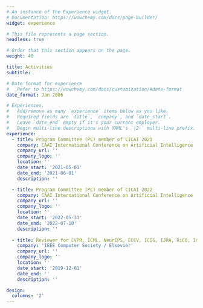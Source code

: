 ```yaml
---
# An instance of the Experience widget.
# Documentation: https://wowchemy.com/docs/page-builder/
widget: experience

# This file represents a page section.
headless: true

# Order that this section appears on the page.
weight: 40

title: Activities
subtitle:

# Date format for experience
#   Refer to https://wowchemy.com/docs/customization/#date-format
date_format: Jan 2006

# Experiences.
#   Add/remove as many `experience` items below as you like.
#   Required fields are `title`, `company`, and `date_start`.
#   Leave `date_end` empty if it's your current employer.
#   Begin multi-line descriptions with YAML's `|2-` multi-line prefix.
experience:
  - title: Program Committee (PC) member of CICAI 2021
    company: CAAI International Conference on Artificial Intelligence
    company_url: ''
    company_logo: ''
    location: ''
    date_start: '2021-05-01'
    date_end: '2021-06-01'
    description: ''

  - title: Program Committee (PC) member of CICAI 2022
    company: CAAI International Conference on Artificial Intelligence
    company_url: ''
    company_logo: ''
    location: ''
    date_start: '2022-05-31'
    date_end: '2022-07-10'
    description: ''
        
  - title: Reviewer for CVPR, ICML, NeurIPS, ECCV, ICIG, IJRA, RiCO, Information Fusion
    company: 'IEEE Computer Society / Elsevier'
    company_url: ''
    company_logo: ''
    location: ''
    date_start: '2019-12-01'
    date_end: ''
    description: ''

design:
  columns: '2'
---
```

